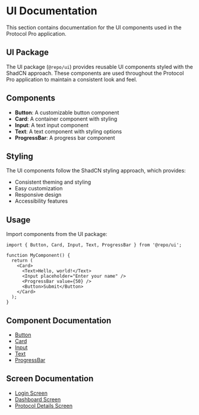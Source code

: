 # UI Documentation

This section contains documentation for the UI components used in the Protocol Pro application.

## UI Package

The UI package (`@repo/ui`) provides reusable UI components styled with the ShadCN approach. These components are used throughout the Protocol Pro application to maintain a consistent look and feel.

## Components

- **Button**: A customizable button component
- **Card**: A container component with styling
- **Input**: A text input component
- **Text**: A text component with styling options
- **ProgressBar**: A progress bar component

## Styling

The UI components follow the ShadCN styling approach, which provides:

- Consistent theming and styling
- Easy customization
- Responsive design
- Accessibility features

## Usage

Import components from the UI package:

```tsx
import { Button, Card, Input, Text, ProgressBar } from '@repo/ui';

function MyComponent() {
  return (
    <Card>
      <Text>Hello, world!</Text>
      <Input placeholder="Enter your name" />
      <ProgressBar value={50} />
      <Button>Submit</Button>
    </Card>
  );
}
```

## Component Documentation

- [Button](./components/button.md)
- [Card](./components/card.md)
- [Input](./components/input.md)
- [Text](./components/text.md)
- [ProgressBar](./components/progress-bar.md)

## Screen Documentation

- [Login Screen](./screens/login.md)
- [Dashboard Screen](./screens/dashboard.md)
- [Protocol Details Screen](./screens/protocol-details.md)
